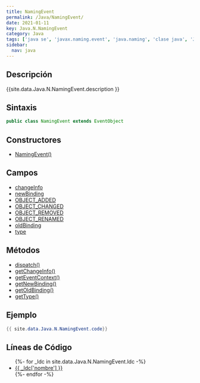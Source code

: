 ```yaml
---
title: NamingEvent
permalink: /Java/NamingEvent/
date: 2021-01-11
key: Java.N.NamingEvent
category: Java
tags: ['java se', 'javax.naming.event', 'java.naming', 'clase java', 'Java 1.3']
sidebar: 
  nav: java
---
```


## Descripción
{{site.data.Java.N.NamingEvent.description }}

## Sintaxis
~~~java
public class NamingEvent extends EventObject
~~~

## Constructores
* [NamingEvent()](/Java/NamingEvent/NamingEvent/)

## Campos
* [changeInfo](/Java/NamingEvent/changeInfo)
* [newBinding](/Java/NamingEvent/newBinding)
* [OBJECT_ADDED](/Java/NamingEvent/OBJECT_ADDED)
* [OBJECT_CHANGED](/Java/NamingEvent/OBJECT_CHANGED)
* [OBJECT_REMOVED](/Java/NamingEvent/OBJECT_REMOVED)
* [OBJECT_RENAMED](/Java/NamingEvent/OBJECT_RENAMED)
* [oldBinding](/Java/NamingEvent/oldBinding)
* [type](/Java/NamingEvent/type)

## Métodos
* [dispatch()](/Java/NamingEvent/dispatch)
* [getChangeInfo()](/Java/NamingEvent/getChangeInfo)
* [getEventContext()](/Java/NamingEvent/getEventContext)
* [getNewBinding()](/Java/NamingEvent/getNewBinding)
* [getOldBinding()](/Java/NamingEvent/getOldBinding)
* [getType()](/Java/NamingEvent/getType)

## Ejemplo
~~~java
{{ site.data.Java.N.NamingEvent.code}}
~~~

## Líneas de Código
<ul>
{%- for _ldc in site.data.Java.N.NamingEvent.ldc -%}
   <li>
       <a href="{{_ldc['url'] }}">{{ _ldc['nombre'] }}</a>
   </li>
{%- endfor -%}
</ul>
